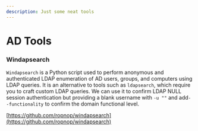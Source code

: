 ```yaml
---
description: Just some neat tools
---
```


# AD Tools

### Windapsearch

`Windapsearch` is a Python script used to perform anonymous and authenticated LDAP enumeration of AD users, groups, and computers using LDAP queries. It is an alternative to tools such as `ldapsearch`, which require you to craft custom LDAP queries. We can use it to confirm LDAP NULL session authentication but providing a blank username with `-u ""` and add`--functionality` to confirm the domain functional level.

[https://github.com/ropnop/windapsearch](https://github.com/ropnop/windapsearch)

